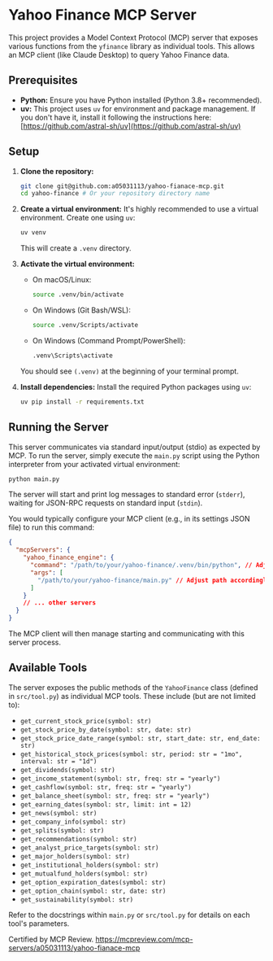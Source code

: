# Yahoo Finance MCP Server

This project provides a Model Context Protocol (MCP) server that exposes various functions from the `yfinance` library as individual tools. This allows an MCP client (like Claude Desktop) to query Yahoo Finance data.

## Prerequisites

*   **Python:** Ensure you have Python installed (Python 3.8+ recommended).
*   **uv:** This project uses `uv` for environment and package management. If you don't have it, install it following the instructions here: [https://github.com/astral-sh/uv](https://github.com/astral-sh/uv)

## Setup

1.  **Clone the repository:**
    ```bash
    git clone git@github.com:a05031113/yahoo-fianace-mcp.git
    cd yahoo-finance # Or your repository directory name
    ```

2.  **Create a virtual environment:**
    It's highly recommended to use a virtual environment. Create one using `uv`:
    ```bash
    uv venv
    ```
    This will create a `.venv` directory.

3.  **Activate the virtual environment:**
    *   On macOS/Linux:
        ```bash
        source .venv/bin/activate
        ```
    *   On Windows (Git Bash/WSL):
        ```bash
        source .venv/Scripts/activate
        ```
    *   On Windows (Command Prompt/PowerShell):
        ```bash
        .venv\Scripts\activate
        ```
    You should see `(.venv)` at the beginning of your terminal prompt.

4.  **Install dependencies:**
    Install the required Python packages using `uv`:
    ```bash
    uv pip install -r requirements.txt
    ```

## Running the Server

This server communicates via standard input/output (stdio) as expected by MCP. To run the server, simply execute the `main.py` script using the Python interpreter from your activated virtual environment:

```bash
python main.py
```

The server will start and print log messages to standard error (`stderr`), waiting for JSON-RPC requests on standard input (`stdin`).

You would typically configure your MCP client (e.g., in its settings JSON file) to run this command:

```json
{
  "mcpServers": {
    "yahoo_finance_engine": {
      "command": "/path/to/your/yahoo-finance/.venv/bin/python", // Adjust path accordingly
      "args": [
        "/path/to/your/yahoo-finance/main.py" // Adjust path accordingly
      ]
    }
    // ... other servers
  }
}
```

The MCP client will then manage starting and communicating with this server process.

## Available Tools

The server exposes the public methods of the `YahooFinance` class (defined in `src/tool.py`) as individual MCP tools. These include (but are not limited to):

*   `get_current_stock_price(symbol: str)`
*   `get_stock_price_by_date(symbol: str, date: str)`
*   `get_stock_price_date_range(symbol: str, start_date: str, end_date: str)`
*   `get_historical_stock_prices(symbol: str, period: str = "1mo", interval: str = "1d")`
*   `get_dividends(symbol: str)`
*   `get_income_statement(symbol: str, freq: str = "yearly")`
*   `get_cashflow(symbol: str, freq: str = "yearly")`
*   `get_balance_sheet(symbol: str, freq: str = "yearly")`
*   `get_earning_dates(symbol: str, limit: int = 12)`
*   `get_news(symbol: str)`
*   `get_company_info(symbol: str)`
*   `get_splits(symbol: str)`
*   `get_recommendations(symbol: str)`
*   `get_analyst_price_targets(symbol: str)`
*   `get_major_holders(symbol: str)`
*   `get_institutional_holders(symbol: str)`
*   `get_mutualfund_holders(symbol: str)`
*   `get_option_expiration_dates(symbol: str)`
*   `get_option_chain(symbol: str, date: str)`
*   `get_sustainability(symbol: str)`

Refer to the docstrings within `main.py` or `src/tool.py` for details on each tool's parameters.  

Certified by MCP Review. https://mcpreview.com/mcp-servers/a05031113/yahoo-fianace-mcp
